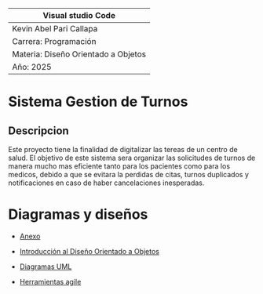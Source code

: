 | **Visual studio Code**              |
|-------------------------------------|
| Kevin Abel Pari Callapa             |
| Carrera: Programación               |
| Materia: Diseño Orientado a Objetos |
| Año: 2025                           |
 
# Sistema Gestion de Turnos

## Descripcion

Este proyecto tiene la finalidad de digitalizar las tereas de un centro de salud. 
El objetivo de este sistema sera organizar las solicitudes de turnos de manera mucho mas eficiente tanto para los pacientes como para los medicos, debido a que se evitara la perdidas de citas, turnos duplicados y notificaciones en caso de haber cancelaciones inesperadas.



# Diagramas y diseños

- [Anexo](Anexo.md)
  
- [Introducción al Diseño Orientado a Objetos](introduccion.md)

- [Diagramas UML](DiagramasUML.md)

- [Herramientas agile](herramientas_agile.md)
